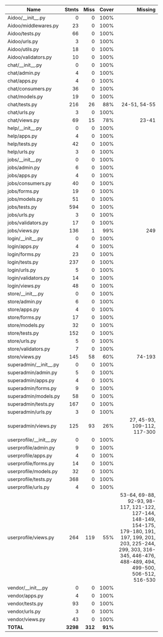 | Name                        |    Stmts |     Miss |   Cover |   Missing |
|---------------------------- | -------: | -------: | ------: | --------: |
| Aidoo/\_\_init\_\_.py       |        0 |        0 |    100% |           |
| Aidoo/middlewares.py        |       23 |        0 |    100% |           |
| Aidoo/tests.py              |       66 |        0 |    100% |           |
| Aidoo/urls.py               |        3 |        0 |    100% |           |
| Aidoo/utils.py              |       18 |        0 |    100% |           |
| Aidoo/validators.py         |       10 |        0 |    100% |           |
| chat/\_\_init\_\_.py        |        0 |        0 |    100% |           |
| chat/admin.py               |        4 |        0 |    100% |           |
| chat/apps.py                |        4 |        0 |    100% |           |
| chat/consumers.py           |       36 |        0 |    100% |           |
| chat/models.py              |       19 |        0 |    100% |           |
| chat/tests.py               |      216 |       26 |     88% |24-51, 54-55 |
| chat/urls.py                |        3 |        0 |    100% |           |
| chat/views.py               |       69 |       15 |     78% |     23-41 |
| help/\_\_init\_\_.py        |        0 |        0 |    100% |           |
| help/apps.py                |        4 |        0 |    100% |           |
| help/tests.py               |       42 |        0 |    100% |           |
| help/urls.py                |        3 |        0 |    100% |           |
| jobs/\_\_init\_\_.py        |        0 |        0 |    100% |           |
| jobs/admin.py               |        6 |        0 |    100% |           |
| jobs/apps.py                |        4 |        0 |    100% |           |
| jobs/consumers.py           |       40 |        0 |    100% |           |
| jobs/forms.py               |       19 |        0 |    100% |           |
| jobs/models.py              |       51 |        0 |    100% |           |
| jobs/tests.py               |      594 |        0 |    100% |           |
| jobs/urls.py                |        3 |        0 |    100% |           |
| jobs/validators.py          |       17 |        0 |    100% |           |
| jobs/views.py               |      136 |        1 |     99% |       249 |
| login/\_\_init\_\_.py       |        0 |        0 |    100% |           |
| login/apps.py               |        4 |        0 |    100% |           |
| login/forms.py              |       23 |        0 |    100% |           |
| login/tests.py              |      237 |        0 |    100% |           |
| login/urls.py               |        5 |        0 |    100% |           |
| login/validators.py         |       14 |        0 |    100% |           |
| login/views.py              |       48 |        0 |    100% |           |
| store/\_\_init\_\_.py       |        0 |        0 |    100% |           |
| store/admin.py              |        6 |        0 |    100% |           |
| store/apps.py               |        4 |        0 |    100% |           |
| store/forms.py              |       17 |        0 |    100% |           |
| store/models.py             |       32 |        0 |    100% |           |
| store/tests.py              |      152 |        0 |    100% |           |
| store/urls.py               |        5 |        0 |    100% |           |
| store/validators.py         |        7 |        0 |    100% |           |
| store/views.py              |      145 |       58 |     60% |    74-193 |
| superadmin/\_\_init\_\_.py  |        0 |        0 |    100% |           |
| superadmin/admin.py         |        5 |        0 |    100% |           |
| superadmin/apps.py          |        4 |        0 |    100% |           |
| superadmin/forms.py         |        9 |        0 |    100% |           |
| superadmin/models.py        |       58 |        0 |    100% |           |
| superadmin/tests.py         |      167 |        0 |    100% |           |
| superadmin/urls.py          |        3 |        0 |    100% |           |
| superadmin/views.py         |      125 |       93 |     26% |27, 45-93, 109-112, 117-300 |
| userprofile/\_\_init\_\_.py |        0 |        0 |    100% |           |
| userprofile/admin.py        |        9 |        0 |    100% |           |
| userprofile/apps.py         |        4 |        0 |    100% |           |
| userprofile/forms.py        |       14 |        0 |    100% |           |
| userprofile/models.py       |       32 |        0 |    100% |           |
| userprofile/tests.py        |      368 |        0 |    100% |           |
| userprofile/urls.py         |        4 |        0 |    100% |           |
| userprofile/views.py        |      264 |      119 |     55% |53-64, 69-88, 92-93, 98-117, 121-122, 127-144, 148-149, 154-175, 179-180, 191, 197, 199, 201, 203, 225-244, 299, 303, 316-345, 446-476, 488-489, 494, 499-500, 506-512, 516-530 |
| vendor/\_\_init\_\_.py      |        0 |        0 |    100% |           |
| vendor/apps.py              |        4 |        0 |    100% |           |
| vendor/tests.py             |       93 |        0 |    100% |           |
| vendor/urls.py              |        3 |        0 |    100% |           |
| vendor/views.py             |       43 |        0 |    100% |           |
|                   **TOTAL** | **3298** |  **312** | **91%** |           |
